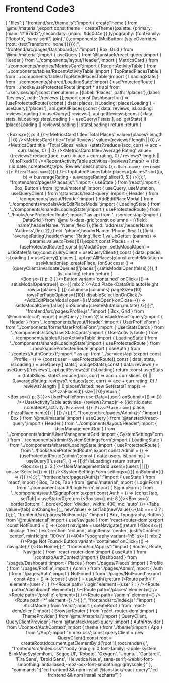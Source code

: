 # Frontend Code3

{
"files":{
"frontend/src/theme.js":"import { createTheme } from '@mui/material';export const theme = createTheme({palette: {primary: {main: '#1976d2'},secondary: {main: '#dc004e'}},typography: {fontFamily: ['Roboto', 'sans-serif'].join(',')},components: {MuiButton: {styleOverrides: {root: {textTransform: 'none'}}}}});",
"frontend/src/pages/Dashboard.js":"import { Box, Grid } from '@mui/material';import { useQuery } from '@tanstack/react-query';import { Header } from '../components/layout/Header';import { MetricsCard } from '../components/metrics/MetricsCard';import { RecentActivityTable } from '../components/tables/RecentActivityTable';import { TopRatedPlacesTable } from '../components/tables/TopRatedPlacesTable';import { LoadingState } from '../components/shared/LoadingState';import { useProtectedRoute } from '../hooks/useProtectedRoute';import * as api from '../services/api';const menuItems = [{label: 'Places', path: '/places'},{label: 'Reviews', path: '/reviews'}];export const Dashboard = () => {useProtectedRoute();const { data: places, isLoading: placesLoading } = useQuery(['places'], api.getAllPlaces);const { data: reviews, isLoading: reviewsLoading } = useQuery(['reviews'], api.getReviews);const { data: stats, isLoading: statsLoading } = useQuery(['stats'], api.getStats);if (placesLoading || reviewsLoading || statsLoading) return <LoadingState />;return (<Box><Header title='Pizza Tracker' menuItems={menuItems} /><Box sx={{ p: 3 }}><Grid container spacing={3}><Grid item xs={12}><Grid container spacing={2}><Grid item xs={12} md={3}><MetricsCard title='Total Places' value={places?.length || 0} /></Grid><Grid item xs={12} md={3}><MetricsCard title='Total Reviews' value={reviews?.length || 0} /></Grid><Grid item xs={12} md={3}><MetricsCard title='Total Slices' value={stats?.reduce((acc, curr) => acc + curr.slices, 0) || 0} /></Grid><Grid item xs={12} md={3}><MetricsCard title='Average Rating' value={(reviews?.reduce((acc, curr) => acc + curr.rating, 0) / reviews?.length || 0).toFixed(1)} /></Grid></Grid></Grid><Grid item xs={12} md={6}><RecentActivityTable activities={reviews?.map(r => ({id: r.id,date: r.createdAt,type: 'Review',description: `${r.User.name} reviewed ${r.PizzaPlace.name}`}))} /></Grid><Grid item xs={12} md={6}><TopRatedPlacesTable places={places?.sort((a, b) => b.averageRating - a.averageRating).slice(0, 5)} /></Grid></Grid></Box></Box>);};",
"frontend/src/pages/Places.js":"import { useState } from 'react';import { Box, Button } from '@mui/material';import { useQuery, useMutation, useQueryClient } from '@tanstack/react-query';import { Header } from '../components/layout/Header';import { AddEditPlaceModal } from '../components/modals/AddEditPlaceModal';import { LoadingState } from '../components/shared/LoadingState';import { useProtectedRoute } from '../hooks/useProtectedRoute';import * as api from '../services/api';import { DataGrid } from '@mui/x-data-grid';const columns = [{field: 'name',headerName: 'Name',flex: 1},{field: 'address',headerName: 'Address',flex: 2},{field: 'phone',headerName: 'Phone',flex: 1},{field: 'averageRating',headerName: 'Rating',flex: 1,valueGetter: (params) => params.value.toFixed(1)}];export const Places = () => {useProtectedRoute();const [isModalOpen, setIsModalOpen] = useState(false);const queryClient = useQueryClient();const { data: places, isLoading } = useQuery(['places'], api.getAllPlaces);const createMutation = useMutation(api.createPlace, {onSuccess: () => {queryClient.invalidateQueries(['places']);setIsModalOpen(false);}});if (isLoading) return <LoadingState />;return (<Box><Header title='Pizza Places' menuItems={[]} /><Box sx={{ p: 3 }}><Button variant='contained' onClick={() => setIsModalOpen(true)} sx={{ mb: 2 }}>Add Place</Button><DataGrid autoHeight rows={places || []} columns={columns} pageSize={10} rowsPerPageOptions={[10]} disableSelectionOnClick /><AddEditPlaceModal open={isModalOpen} onClose={() => setIsModalOpen(false)} onSubmit={createMutation.mutate} /></Box></Box>);};",
"frontend/src/pages/Profile.js":"import { Box, Grid } from '@mui/material';import { useQuery } from '@tanstack/react-query';import { Header } from '../components/layout/Header';import { UserProfileForm } from '../components/forms/UserProfileForm';import { UserStatsCards } from '../components/stats/UserStatsCards';import { UserActivityTable } from '../components/tables/UserActivityTable';import { LoadingState } from '../components/shared/LoadingState';import { useProtectedRoute } from '../hooks/useProtectedRoute';import { useAuth } from '../context/AuthContext';import * as api from '../services/api';export const Profile = () => {const user = useProtectedRoute();const { data: stats, isLoading } = useQuery(['stats'], api.getStats);const { data: reviews } = useQuery(['reviews'], api.getReviews);if (isLoading) return <LoadingState />;const userStats = {totalSlices: stats?.reduce((acc, curr) => acc + curr.slices, 0) || 0,averageRating: reviews?.reduce((acc, curr) => acc + curr.rating, 0) / reviews?.length || 0,placesVisited: new Set(stats?.map(s => s.PizzaPlaceId)).size || 0};return (<Box><Header title='Profile' menuItems={[]} /><Box sx={{ p: 3 }}><Grid container spacing={3}><Grid item xs={12}><UserProfileForm userData={user} onSubmit={() => {}} /></Grid><Grid item xs={12}><UserStatsCards stats={userStats} /></Grid><Grid item xs={12}><UserActivityTable activities={reviews?.map(r => ({id: r.id,date: r.createdAt,activity: `Reviewed ${r.PizzaPlace.name}`,place: r.PizzaPlace.name})) || []} /></Grid></Grid></Box></Box>);};",
"frontend/src/pages/Admin.js":"import { Box } from '@mui/material';import { useQuery } from '@tanstack/react-query';import { Header } from '../components/layout/Header';import { UserManagementGrid } from '../components/admin/UserManagementGrid';import { SystemSettingsForm } from '../components/admin/SystemSettingsForm';import { LoadingState } from '../components/shared/LoadingState';import { useProtectedRoute } from '../hooks/useProtectedRoute';export const Admin = () => {useProtectedRoute('admin');const { data: users, isLoading } = useQuery(['users'], () => []);if (isLoading) return <LoadingState />;return (<Box><Header title='Admin Panel' menuItems={[]} /><Box sx={{ p: 3 }}><UserManagementGrid users={users || []} onUserSelect={() => {}} /><SystemSettingsForm settings={{}} onSubmit={() => {}} /></Box></Box>);};",
"frontend/src/pages/Auth.js":"import { useState } from 'react';import { Box, Tabs, Tab } from '@mui/material';import { LoginForm } from '../components/auth/LoginForm';import { SignupForm } from '../components/auth/SignupForm';export const Auth = () => {const [tab, setTab] = useState(0);return (<Box sx={{ mt: 8 }}><Box sx={{ borderBottom: 1, borderColor: 'divider', width: 400, mx: 'auto' }}><Tabs value={tab} onChange={(_, newValue) => setTab(newValue)}><Tab label='Login' /><Tab label='Sign Up' /></Tabs></Box>{tab === 0 ? <LoginForm /> : <SignupForm />}</Box>);};",
"frontend/src/pages/NotFound.js":"import { Box, Typography, Button } from '@mui/material';import { useNavigate } from 'react-router-dom';export const NotFound = () => {const navigate = useNavigate();return (<Box sx={{ display: 'flex', flexDirection: 'column', alignItems: 'center', justifyContent: 'center', minHeight: '100vh' }}><Typography variant='h1'>404</Typography><Typography variant='h5' sx={{ mb: 2 }}>Page Not Found</Typography><Button variant='contained' onClick={() => navigate('/')}>Go Home</Button></Box>);};",
"frontend/src/App.js":"import { Routes, Route, Navigate } from 'react-router-dom';import { useAuth } from './context/AuthContext';import { Dashboard } from './pages/Dashboard';import { Places } from './pages/Places';import { Profile } from './pages/Profile';import { Admin } from './pages/Admin';import { Auth } from './pages/Auth';import { NotFound } from './pages/NotFound';export const App = () => {const { user } = useAuth();return (<Routes><Route path='/' element={user ? <Navigate to='/dashboard' /> : <Navigate to='/login' />} /><Route path='/login' element={user ? <Navigate to='/dashboard' /> : <Auth />} /><Route path='/dashboard' element={<Dashboard />} /><Route path='/places' element={<Places />} /><Route path='/profile' element={<Profile />} /><Route path='/admin' element={<Admin />} /><Route path='*' element={<NotFound />} /></Routes>);};",
"frontend/src/index.js":"import { StrictMode } from 'react';import { createRoot } from 'react-dom/client';import { BrowserRouter } from 'react-router-dom';import { ThemeProvider } from '@mui/material';import { QueryClient, QueryClientProvider } from '@tanstack/react-query';import { AuthProvider } from './context/AuthContext';import { theme } from './theme';import { App } from './App';import './index.css';const queryClient = new QueryClient();const root = createRoot(document.getElementById('root'));root.render(<StrictMode><BrowserRouter><ThemeProvider theme={theme}><QueryClientProvider client={queryClient}><AuthProvider><App /></AuthProvider></QueryClientProvider></ThemeProvider></BrowserRouter></StrictMode>);",
"frontend/src/index.css":"body {margin: 0;font-family: -apple-system, BlinkMacSystemFont, 'Segoe UI', 'Roboto', 'Oxygen', 'Ubuntu', 'Cantarell', 'Fira Sans', 'Droid Sans', 'Helvetica Neue', sans-serif;-webkit-font-smoothing: antialiased;-moz-osx-font-smoothing: grayscale;}"
},
"commands":["cd frontend && npm install @tanstack/react-query","cd frontend && npm install recharts"]
}